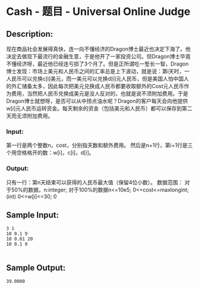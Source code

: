 # Cash - 题目 - Universal Online Judge

## Description: 

现在商品社会发展得真快，连一向不懂经济的Dragon博士最近也决定下海了。他决定去做现下最流行的金融生意，于是他开了一家投资公司。但Dragon博士毕竟不懂经济呀，最近他已经连亏损了3个月了。但是正所谓吃一堑长一智，Dragon博士发现：市场上美元和人民币之间的汇率总是上下波动，就是说：第i天时，一人民币可以兑换c[i]美元，而一美元可以兑换d[i]元人民币，但是美国人怕中国人的外汇储备太多，因此每次把美元兑换成人民币都要收取额外的Cost元人民币作为费用，当然把人民币兑换成美元是没人反对的，也就是说不须附加费用。于是Dragon博士就想呀，是否可以从中捞点油水呢？Dragon的客户每天会向他提供w[i]元人民币运转资金。每天剩余的资金（包括美元和人民币）都可以保存到第二天而无须附加费用。

### Input: 

第一行是两个整数n，cost，分别指天数和额外费用。 然后是n+1行，第i+1行是三个用空格格开的数：w[i]，c[i]，d[i]。

### Output: 

只有一行：第n天结束可以获得的人民币最大值（保留4位小数）。  数据范围： 对于50%的数据，n:integer; 对于100%的数据n<=10e5; 0<=cost<=maxlongint;(int) 0<=w[i]<=30; 0


## Sample Input: 
```
3 1
10 0.1 9
10 0.01 20
10 0.1 9


```

## Sample Output: 
```
39.0000

```
